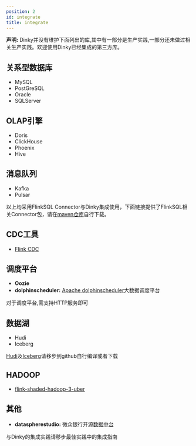 ```yaml
---
position: 2
id: integrate
title: integrate
---
```




**声明:** Dinky并没有维护下面列出的库,其中有一部分是生产实践,一部分还未做过相关生产实践。欢迎使用Dinky已经集成的第三方库。

## 关系型数据库
  - MySQL
  - PostGreSQL
  - Oracle
  - SQLServer

## OLAP引擎
  - Doris
  - ClickHouse
  - Phoenix
  - Hive
  
  

## 消息队列

   - Kafka
   - Pulsar
   

以上均采用FlinkSQL Connector与Dinky集成使用，下面链接提供了FlinkSQL相关Connector包，请在[maven仓库](https://repo.maven.apache.org/maven2/org/apache/flink/)自行下载。


## CDC工具

  - [Flink CDC](https://github.com/ververica/flink-cdc-connectors/releases/)
  

## 调度平台

  - **Oozie**
  - **dolphinscheduler:** [Apache dolphinscheduler](https://dolphinscheduler.apache.org/zh-cn/)大数据调度平台
  

对于调度平台,需支持HTTP服务即可

## 数据湖

   - Hudi
   - Iceberg
  

[Hudi](https://github.com/apache/hudi)及[Iceberg](https://github.com/apache/iceberg)请移步到github自行编译或者下载

## HADOOP
  - [flink-shaded-hadoop-3-uber](https://repository.cloudera.com/artifactory/cloudera-repos/org/apache/flink/flink-shaded-hadoop-3-uber)

## 其他
  
  - **dataspherestudio:** 微众银行开源[数据中台](https://github.com/WeBankFinTech/DataSphereStudio)
  

与Dinky的集成实践请移步最佳实践中的集成指南
  

  
  
   